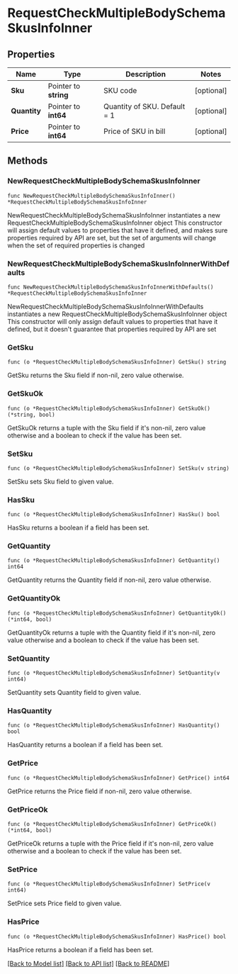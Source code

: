 # RequestCheckMultipleBodySchemaSkusInfoInner

## Properties

Name | Type | Description | Notes
------------ | ------------- | ------------- | -------------
**Sku** | Pointer to **string** | SKU code | [optional] 
**Quantity** | Pointer to **int64** | Quantity of SKU. Default &#x3D; 1 | [optional] 
**Price** | Pointer to **int64** | Price of SKU in bill | [optional] 

## Methods

### NewRequestCheckMultipleBodySchemaSkusInfoInner

`func NewRequestCheckMultipleBodySchemaSkusInfoInner() *RequestCheckMultipleBodySchemaSkusInfoInner`

NewRequestCheckMultipleBodySchemaSkusInfoInner instantiates a new RequestCheckMultipleBodySchemaSkusInfoInner object
This constructor will assign default values to properties that have it defined,
and makes sure properties required by API are set, but the set of arguments
will change when the set of required properties is changed

### NewRequestCheckMultipleBodySchemaSkusInfoInnerWithDefaults

`func NewRequestCheckMultipleBodySchemaSkusInfoInnerWithDefaults() *RequestCheckMultipleBodySchemaSkusInfoInner`

NewRequestCheckMultipleBodySchemaSkusInfoInnerWithDefaults instantiates a new RequestCheckMultipleBodySchemaSkusInfoInner object
This constructor will only assign default values to properties that have it defined,
but it doesn't guarantee that properties required by API are set

### GetSku

`func (o *RequestCheckMultipleBodySchemaSkusInfoInner) GetSku() string`

GetSku returns the Sku field if non-nil, zero value otherwise.

### GetSkuOk

`func (o *RequestCheckMultipleBodySchemaSkusInfoInner) GetSkuOk() (*string, bool)`

GetSkuOk returns a tuple with the Sku field if it's non-nil, zero value otherwise
and a boolean to check if the value has been set.

### SetSku

`func (o *RequestCheckMultipleBodySchemaSkusInfoInner) SetSku(v string)`

SetSku sets Sku field to given value.

### HasSku

`func (o *RequestCheckMultipleBodySchemaSkusInfoInner) HasSku() bool`

HasSku returns a boolean if a field has been set.

### GetQuantity

`func (o *RequestCheckMultipleBodySchemaSkusInfoInner) GetQuantity() int64`

GetQuantity returns the Quantity field if non-nil, zero value otherwise.

### GetQuantityOk

`func (o *RequestCheckMultipleBodySchemaSkusInfoInner) GetQuantityOk() (*int64, bool)`

GetQuantityOk returns a tuple with the Quantity field if it's non-nil, zero value otherwise
and a boolean to check if the value has been set.

### SetQuantity

`func (o *RequestCheckMultipleBodySchemaSkusInfoInner) SetQuantity(v int64)`

SetQuantity sets Quantity field to given value.

### HasQuantity

`func (o *RequestCheckMultipleBodySchemaSkusInfoInner) HasQuantity() bool`

HasQuantity returns a boolean if a field has been set.

### GetPrice

`func (o *RequestCheckMultipleBodySchemaSkusInfoInner) GetPrice() int64`

GetPrice returns the Price field if non-nil, zero value otherwise.

### GetPriceOk

`func (o *RequestCheckMultipleBodySchemaSkusInfoInner) GetPriceOk() (*int64, bool)`

GetPriceOk returns a tuple with the Price field if it's non-nil, zero value otherwise
and a boolean to check if the value has been set.

### SetPrice

`func (o *RequestCheckMultipleBodySchemaSkusInfoInner) SetPrice(v int64)`

SetPrice sets Price field to given value.

### HasPrice

`func (o *RequestCheckMultipleBodySchemaSkusInfoInner) HasPrice() bool`

HasPrice returns a boolean if a field has been set.


[[Back to Model list]](../README.md#documentation-for-models) [[Back to API list]](../README.md#documentation-for-api-endpoints) [[Back to README]](../README.md)


